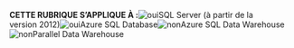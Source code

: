 <Token>**CETTE RUBRIQUE S’APPLIQUE À :**![oui](media/yes.png)SQL Server (à partir de la version 2012)![oui](media/yes.png)Azure SQL Database![non](media/no.png)Azure SQL Data Warehouse ![non](media/no.png)Parallel Data Warehouse </Token>

